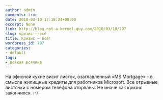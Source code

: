 ```yaml
---
author: admin
comments: true
date: 2010-03-10 17:18:24+00:00
excerpt: None
link: http://blog.not-a-kernel-guy.com/2010/03/10/797
slug: кризис-–-всё
title: Кризис – всё!
wordpress_id: 797
categories:
- default
tags:
- Всякая всячина
---
```


На офисной кухне висит листок, озаглавленный «MS Mortgage» - в смысле жилищные кредиты для работников Microsoft. Все отрывные листочки с номером телефона оторваны. Не иначе как кризис закончился. :-)
